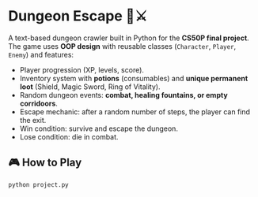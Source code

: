 # Dungeon Escape 🏰⚔️

A text-based dungeon crawler built in Python for the **CS50P final project**.
The game uses **OOP design** with reusable classes (`Character`, `Player`, `Enemy`) and features:

- Player progression (XP, levels, score).
- Inventory system with **potions** (consumables) and **unique permanent loot** (Shield, Magic Sword, Ring of Vitality).
- Random dungeon events: **combat, healing fountains, or empty corridoors**.
- Escape mechanic: after a random number of steps, the player can find the exit.
- Win condition: survive and escape the dungeon.
- Lose condition: die in combat.

## 🎮 How to Play
```bash
python project.py
